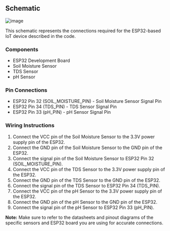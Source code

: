 ## Schematic

![image](https://github.com/Terrafarms/bangkit-internet-of-things/assets/125639879/3f138e37-fb9b-4c48-8c00-a927e28770aa)

This schematic represents the connections required for the ESP32-based IoT device described in the code.

### Components

- ESP32 Development Board
- Soil Moisture Sensor
- TDS Sensor
- pH Sensor

### Pin Connections

- ESP32 Pin 32 (SOIL_MOISTURE_PIN) - Soil Moisture Sensor Signal Pin
- ESP32 Pin 34 (TDS_PIN) - TDS Sensor Signal Pin
- ESP32 Pin 33 (pH_PIN) - pH Sensor Signal Pin

### Wiring Instructions

1. Connect the VCC pin of the Soil Moisture Sensor to the 3.3V power supply pin of the ESP32.
2. Connect the GND pin of the Soil Moisture Sensor to the GND pin of the ESP32.
3. Connect the signal pin of the Soil Moisture Sensor to ESP32 Pin 32 (SOIL_MOISTURE_PIN).
4. Connect the VCC pin of the TDS Sensor to the 3.3V power supply pin of the ESP32.
5. Connect the GND pin of the TDS Sensor to the GND pin of the ESP32.
6. Connect the signal pin of the TDS Sensor to ESP32 Pin 34 (TDS_PIN).
7. Connect the VCC pin of the pH Sensor to the 3.3V power supply pin of the ESP32.
8. Connect the GND pin of the pH Sensor to the GND pin of the ESP32.
9. Connect the signal pin of the pH Sensor to ESP32 Pin 33 (pH_PIN).

**Note:** Make sure to refer to the datasheets and pinout diagrams of the specific sensors and ESP32 board you are using for accurate connections.

